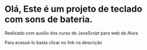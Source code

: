 # Olá, Este é um projeto de teclado com sons de bateria.

Realizado com auxílio dos curso de JavaScript para web da Alura

Para acessá-lo basta clicar no link na descrição
